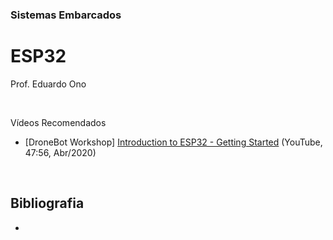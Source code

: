 ### Sistemas Embarcados

# ESP32

Prof. Eduardo Ono

<br>

Vídeos Recomendados

* [DroneBot Workshop] [Introduction to ESP32 - Getting Started](https://www.youtube.com/watch?v=xPlN_Tk3VLQ) (YouTube, 47:56, Abr/2020)

<br>

## Bibliografia

*
